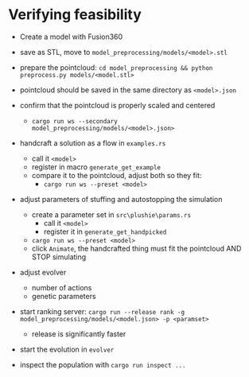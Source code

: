 # Verifying feasibility

- Create a model with Fusion360
- save as STL, move to `model_preprocessing/models/<model>.stl`
- prepare the pointcloud: `cd model_preprocessing && python preprocess.py models/<model.stl>`
- pointcloud should be saved in the same directory as `<model>.json`
- confirm that the pointcloud is properly scaled and centered
  - `cargo run ws --secondary model_preprocessing/models/<model>.json>`
- handcraft a solution as a flow in `examples.rs`
  - call it `<model>`
  -  register in macro `generate_get_example`
  - compare it to the pointcloud, adjust both so they fit:
    - `cargo run ws --preset <model>`
- adjust parameters of stuffing and autostopping the simulation
  - create a parameter set in `src\plushie\params.rs`
    - call it `<model>`
    - register it in `generate_get_handpicked`
  - `cargo run ws --preset <model>`
  - click `Animate`, the handcrafted thing must fit the pointcloud AND STOP simulating

- adjust evolver
  - number of actions
  - genetic parameters
- start ranking server: `cargo run --release rank -g model_preprocessing/models/<model.json> -p <paramset>`
  - release is significantly faster
- start the evolution in `evolver`
- inspect the population with `cargo run inspect ...`